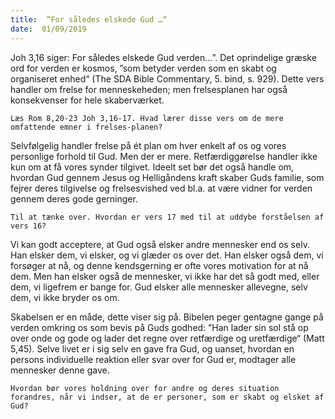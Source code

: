 ```yaml
---
title:  ”For således elskede Gud …“
date:  01/09/2019
---
```


Joh 3,16 siger: For således elskede Gud verden…”. Det oprindelige græske ord for verden er kosmos, ”som betyder verden som en skabt og organiseret enhed“ (The SDA Bible Commentary, 5. bind, s. 929). Dette vers handler om frelse for menneskeheden; men frelsesplanen har også konsekvenser for hele skaberværket.

`Læs Rom 8,20-23 Joh 3,16-17. Hvad lærer disse vers om de mere omfattende emner i frelses-planen?`

Selvfølgelig handler frelse på ét plan om hver enkelt af os og vores personlige forhold til Gud. Men der er mere. Retfærdiggørelse handler ikke kun om at få vores synder tilgivet. Ideelt set bør det også handle om, hvordan Gud gennem Jesus og Helligåndens kraft skaber Guds familie, som fejrer deres tilgivelse og frelsesvished ved bl.a. at være vidner for verden gennem deres gode gerninger.

`Til at tænke over. Hvordan er vers 17 med til at uddybe forståelsen af vers 16?`

Vi kan godt acceptere, at Gud også elsker andre mennesker end os selv. Han elsker dem, vi elsker, og vi glæder os over det. Han elsker også dem, vi forsøger at nå, og denne kendsgerning er ofte vores motivation for at nå dem. Men han elsker også de mennesker, vi ikke har det så godt med, eller dem, vi ligefrem er bange for. Gud elsker alle mennesker allevegne, selv dem, vi ikke bryder os om.

Skabelsen er en måde, dette viser sig på. Bibelen peger gentagne gange på verden omkring os som bevis på Guds godhed: ”Han lader sin sol stå op over onde og gode og lader det regne over retfærdige og uretfærdige“ (Matt 5,45). Selve livet er i sig selv en gave fra Gud, og uanset, hvordan en persons individuelle reaktion eller svar over for Gud er, modtager alle mennesker denne gave.

`Hvordan bør vores holdning over for andre og deres situation forandres, når vi indser, at de er personer, som er skabt og elsket af Gud?`